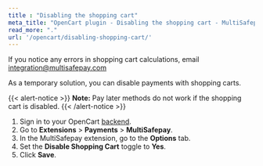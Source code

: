 ```yaml
---
title : "Disabling the shopping cart"
meta_title: "OpenCart plugin - Disabling the shopping cart - MultiSafepay Docs"
read_more: "."
url: '/opencart/disabling-shopping-cart/'
---
```


If you notice any errors in shopping cart calculations, email <integration@multisafepay.com>

As a temporary solution, you can disable payments with shopping carts.

{{< alert-notice >}} **Note:** Pay later methods do not work if the shopping cart is disabled. {{< /alert-notice >}}

1. Sign in to your OpenCart [backend](/glossaries/multisafepay-glossary/#backend).
2. Go to **Extensions** > **Payments** > **MultiSafepay**.
3. In the MultiSafepay extension, go to the **Options** tab.
4. Set the **Disable Shopping Cart** toggle to **Yes**.
5. Click **Save**.